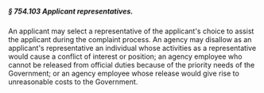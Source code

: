 ##### § 754.103 Applicant representatives. #####

An applicant may select a representative of the applicant's choice to assist the applicant during the complaint process. An agency may disallow as an applicant's representative an individual whose activities as a representative would cause a conflict of interest or position; an agency employee who cannot be released from official duties because of the priority needs of the Government; or an agency employee whose release would give rise to unreasonable costs to the Government.